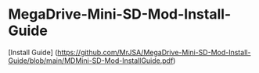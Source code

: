 # MegaDrive-Mini-SD-Mod-Install-Guide

[Install Guide] (https://github.com/MrJSA/MegaDrive-Mini-SD-Mod-Install-Guide/blob/main/MDMini-SD-Mod-InstallGuide.pdf)
